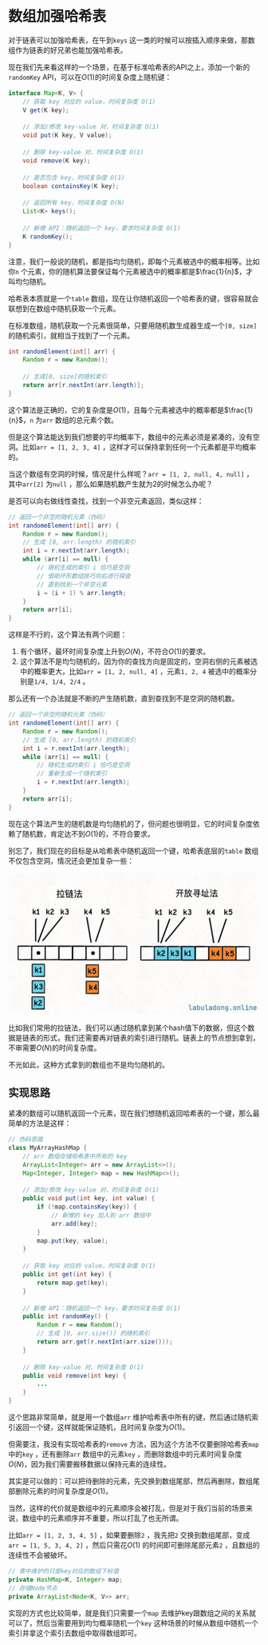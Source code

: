 # 数组加强哈希表

对于链表可以加强哈希表，在午到`keys` 这一类的时候可以按插入顺序来做，那数组作为链表的好兄弟也能加强哈希表。

现在我们先来看这样的一个场景，在基于标准哈希表的API之上，添加一个新的`randomKey` API，可以在$O(1)$的时间复杂度上随机键：

```java
interface Map<K, V> {
    // 获取 key 对应的 value，时间复杂度 O(1)
    V get(K key);

    // 添加/修改 key-value 对，时间复杂度 O(1)
    void put(K key, V value);

    // 删除 key-value 对，时间复杂度 O(1)
    void remove(K key);

    // 是否包含 key，时间复杂度 O(1)
    boolean containsKey(K key);

    // 返回所有 key，时间复杂度 O(N)
    List<K> keys();

    // 新增 API：随机返回一个 key，要求时间复杂度 O(1)
    K randomKey();
}
```

注意，我们一般说的随机，都是指均匀随机，即每个元素被选中的概率相等。比如你`n` 个元素，你的随机算法要保证每个元素被选中的概率都是$\frac{1}{n}$，才叫均匀随机。

哈希表本质就是一个`table` 数组，现在让你随机返回一个哈希表的键，很容易就会联想到在数组中随机获取一个元素。

在标准数组，随机获取一个元素很简单，只要用随机数生成器生成一个`[0, size]` 的随机索引，就相当于找到了一个元素。

```java
int randomElement(int[] arr) {
    Random r = new Random();

    // 生成[0, size]的随机索引
    return arr[r.nextInt(arr.length)];
}
```

这个算法是正确的，它的复杂度是$O(1)$，且每个元素被选中的概率都是$\frac{1}{n}$，`n` 为`arr` 数组的总元素个数。

但是这个算法能达到我们想要的平均概率下，数组中的元素必须是紧凑的，没有空洞。比如`arr = [1, 2, 3, 4]` ，这样才可以保持拿到任何一个元素都是平均概率的。

当这个数组有空洞的时候，情况是什么样呢？`arr = [1, 2, null, 4, null]` ，其中`arr[2]` 为`null` ，那么如果随机数产生就为2的时候怎么办呢？

是否可以向右做线性查找，找到一个非空元素返回，类似这样：
```java
// 返回一个非空的随机元素（伪码）
int randomeElement(int[] arr) {
    Random r = new Random();
    // 生成 [0, arr.length) 的随机索引
    int i = r.nextInt(arr.length);
    while (arr[i] == null) {
        // 随机生成的索引 i 恰巧是空洞
        // 借助环形数组技巧向右进行探查
        // 直到找到一个非空元素
        i = (i + 1) % arr.length;
    }
    return arr[i];
}
```

这样是不行的，这个算法有两个问题：
1. 有个循环，最坏时间复杂度上升到$O(N)$，不符合$O(1)$的要求。
2. 这个算法不是均匀随机的，因为你的查找方向是固定的，空洞右侧的元素被选中的概率更大，比如`arr = [1, 2, null, 4]` ，元素`1, 2, 4` 被选中的概率分别是`1/4, 1/4, 2/4` 。


那么还有一个办法就是不断的产生随机数，直到查找到不是空洞的随机数。

```java
// 返回一个非空的随机元素（伪码）
int randomeElement(int[] arr) {
    Random r = new Random();
    // 生成 [0, arr.length) 的随机索引
    int i = r.nextInt(arr.length);
    while (arr[i] == null) {
        // 随机生成的索引 i 恰巧是空洞
        // 重新生成一个随机索引
        i = r.nextInt(arr.length);
    }
    return arr[i];
}
```

现在这个算法产生的随机数是均匀随机的了，但问题也很明显，它的时间复杂度依赖了随机数，肯定达不到$O(1)$的，不符合要求。

别忘了，我们现在的目标是从哈希表中随机返回一个键，哈希表底层的`table` 数组不仅包含空洞，情况还会更加复杂一些：

![两种哈希表实现方式](../images/hash-collision-with-key.jpeg)

比如我们常用的拉链法，我们可以通过随机拿到某个hash值下的数据，但这个数据是链表的形式，我们还需要再对链表的索引进行随机。链表上的节点想到拿到，不审需要$O(N)$的时间复杂度。

不光如此，这种方式拿到的数组也不是均匀随机的。

## 实现思路

紧凑的数组可以随机返回一个元素，现在我们想随机返回哈希表的一个键，那么最简单的方法是这样：

```java
// 伪码思路
class MyArrayHashMap {
    // arr 数组存储哈希表中所有的 key
    ArrayList<Integer> arr = new ArrayList<>();
    Map<Integer, Integer> map = new HashMap<>();

    // 添加/修改 key-value 对，时间复杂度 O(1)
    public void put(int key, int value) {
        if (!map.containsKey(key)) {
            // 新增的 key 加入到 arr 数组中
            arr.add(key);
        }
        map.put(key, value);
    }

    // 获取 key 对应的 value，时间复杂度 O(1)
    public int get(int key) {
        return map.get(key);
    }

    // 新增 API：随机返回一个 key，要求时间复杂度 O(1)
    public int randomKey() {
        Random r = new Random();
        // 生成 [0, arr.size()) 的随机索引
        return arr.get(r.nextInt(arr.size()));
    }

    // 删除 key-value 对，时间复杂度 O(1)
    public void remove(int key) {
        ...
    }
}
```

这个思路非常简单，就是用一个数组`arr` 维护哈希表中所有的键，然后通过随机索引返回一个键，这样就能保证随机，且时间复杂度为$O(1)$。

但需要注，我没有实现哈希表的`remove` 方法，因为这个方法不仅要删除哈希表`map` 中的`key` ，还有删除`arr` 数组中的元素`key` ，而删除数组中的元素时间复杂度$O(N)$，因为我们需要搬移数据以保持元素的连续性。


其实是可以做的：可以把待删除的元素，先交换到数组尾部，然后再删除，数组尾部删除元素的时间复杂度是$O(1)$。

当然，这样的代价就是数组中的元素顺序会被打乱，但是对于我们当前的场景来说，数组中的元素顺序并不重要，所以打乱了也无所谓。

比如`arr = [1, 2, 3, 4, 5]` ，如果要删除`2` ，我先把`2` 交换到数组尾部，变成`arr = [1, 5, 3, 4, 2]` ，然后只需花$O(1)$ 的时间即可删除尾部元素`2` ，且数组的连续性不会被破坏。

```java
// 表中维护的只是key对应的数组下标值
private HashMap<K, Integer> map;
// 存储Node节点
private ArrayList<Node<K, V>> arr;
```

实现的方式也比较简单，就是我们只需要一个`map` 去维护key跟数组之间的关系就可以了，然后当需要用到均匀概率随机一个`key` 这种场景的时候从数组中随机一个索引并拿这个索引去数组中取得数组即可。
